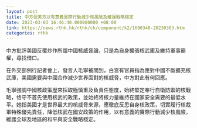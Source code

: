 ```yaml
---
layout: post
title: 中方促美方以有意義實際行動減少核風險及維護戰略穩定
date: 2023-03-03 16:46:40.000000000 +08:00
link: https://news.rthk.hk/rthk/ch/component/k2/1690348-20230303.htm
categories: rthk
---
```


中方批評美國反覆炒作所謂中國核威脅論，只是為自身擴張核武庫及維持軍事霸權，尋找借口。

在外交部例行記者會上，發言人毛寧被問到，白宮有官員指為應對中國不斷擴充核武庫，美國需要與中國合作減少世界面對的核威脅，中方對此有何回應。

毛寧強調中國核政策歷來採取極慎重及負責任態度，始終堅定奉行自衛防禦的核戰略，恪守不首先使用核武的政策，並始終將核力量維持在國家安全需要的最低水平。她指美國才是世界最大的核威脅來源，應徹底反思自身核政策，切實履行核裁軍特殊優先責任，降低核武在國安政策的作用，以有意義的實際行動減少核風險，維護全球及地區的和平與安全戰略穩定。
